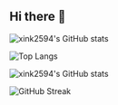 ## Hi there 👋

<!--
**xink2594/xink2594** is a ✨ _special_ ✨ repository because its `README.md` (this file) appears on your GitHub profile.

Here are some ideas to get you started:

- 🔭 I’m currently working on ...
- 🌱 I’m currently learning ...
- 👯 I’m looking to collaborate on ...
- 🤔 I’m looking for help with ...
- 💬 Ask me about ...
- 📫 How to reach me: ...
- 😄 Pronouns: ...
- ⚡ Fun fact: ...
-->

![xink2594's GitHub stats](https://github-readme-stats.vercel.app/api?username=xink2594)  

![Top Langs](https://github-readme-stats.vercel.app/api/top-langs/?username=xink2594)

![xink2594's GitHub stats](https://github-immortality.vercel.app/api?username=xink2594)

![GitHub Streak](https://streak-stats.demolab.com/?user=xink2594)
